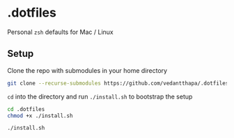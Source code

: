 # .dotfiles

Personal `zsh` defaults for Mac / Linux

## Setup

Clone the repo with submodules in your home directory

```sh
git clone --recurse-submodules https://github.com/vedantthapa/.dotfiles.git
```

`cd` into the directory and run `./install.sh` to bootstrap the setup

```sh
cd .dotfiles
chmod +x ./install.sh

./install.sh
```
